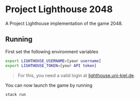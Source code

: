 # Project Lighthouse 2048

A Project Lighthouse implementation of the game 2048.

## Running

First set the following environment variables

```bash
export LIGHTHOUSE_USERNAME=[your username]
export LIGHTHOUSE_TOKEN=[your API token]
```

> For this, you need a valid login at [lighthouse.uni-kiel.de](https://lighthouse.uni-kiel.de).

You can now launch the game by running

```bash
stack run
```
